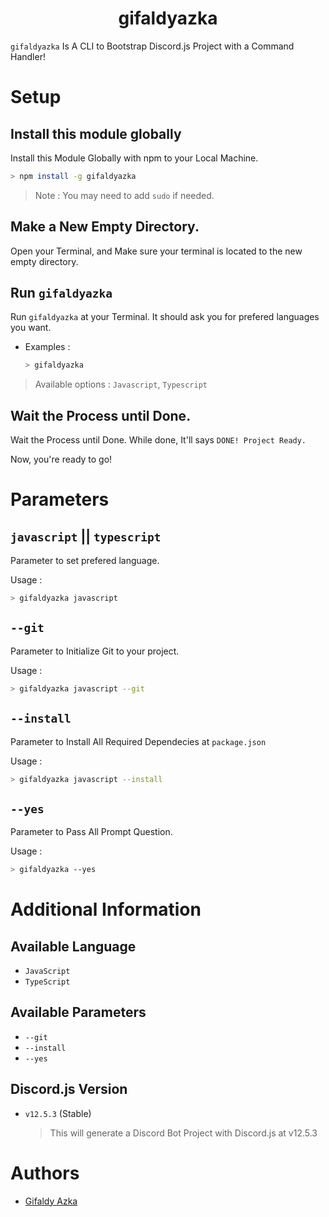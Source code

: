 <h1 align="center">gifaldyazka</h1>

`gifaldyazka` Is A CLI to Bootstrap Discord.js Project with a Command Handler!

# Setup

## Install this module globally

Install this Module Globally with npm to your Local Machine.

```bash
> npm install -g gifaldyazka
```

> Note : You may need to add `sudo` if needed.

## Make a New Empty Directory.

Open your Terminal, and Make sure your terminal is located to the new empty directory.

## Run `gifaldyazka`

Run `gifaldyazka` at your Terminal. It should ask you for prefered languages you want.

- Examples :

  ```bash
  > gifaldyazka
  ```

> Available options : `Javascript`, `Typescript`

## Wait the Process until Done.

Wait the Process until Done. While done, It'll says `DONE! Project Ready.`

Now, you're ready to go!

# Parameters

## **`javascript` || `typescript`**

Parameter to set prefered language.

Usage :

```bash
> gifaldyazka javascript
```

## **`--git`**

Parameter to Initialize Git to your project.

Usage :

```bash
> gifaldyazka javascript --git
```

## **`--install`**

Parameter to Install All Required Dependecies at `package.json`

Usage :

```bash
> gifaldyazka javascript --install
```

## **`--yes`**

Parameter to Pass All Prompt Question.

Usage :

```bash
> gifaldyazka --yes
```

# Additional Information

## Available Language

- `JavaScript`
- `TypeScript`

## Available Parameters

- `--git`
- `--install`
- `--yes`

## Discord.js Version

- `v12.5.3` (Stable)

  > This will generate a Discord Bot Project with Discord.js at v12.5.3

# Authors

- [Gifaldy Azka](https://github.com/gifaldyazkaa)
